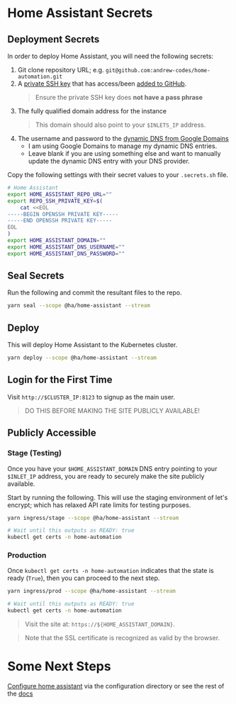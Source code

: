 # Home Assistant Secrets

## Deployment Secrets

In order to deploy Home Assistant, you will need the following secrets:

1. Git clone repository URL; e.g. `git@github.com:andrew-codes/home-automation.git`
1. A [private SSH key](https://docs.github.com/en/free-pro-team@latest/github/authenticating-to-github/generating-a-new-ssh-key-and-adding-it-to-the-ssh-agent#generating-a-new-ssh-key) that has access/been [added to GitHub](https://docs.github.com/en/free-pro-team@latest/github/authenticating-to-github/adding-a-new-ssh-key-to-your-github-account).
   > Ensure the private SSH key does **not have a pass phrase**
1. The fully qualified domain address for the instance
   > This domain should also point to your `$INLETS_IP` address.
1. The username and password to the [dynamic DNS from Google Domains](https://support.google.com/domains/answer/6147083?hl=en)
   - I am using Google Domains to manage my dynamic DNS entries.
   - Leave blank if you are using something else and want to manually update the dynamic DNS entry with your DNS provider.

Copy the following settings with their secret values to your `.secrets.sh` file.

```bash
# Home Assistant
export HOME_ASSISTANT_REPO_URL=""
export REPO_SSH_PRIVATE_KEY=$(
    cat <<EOL
-----BEGIN OPENSSH PRIVATE KEY-----
-----END OPENSSH PRIVATE KEY-----
EOL
)
export HOME_ASSISTANT_DOMAIN=""
export HOME_ASSISTANT_DNS_USERNAME=""
export HOME_ASSISTANT_DNS_PASSWORD=""
```

## Seal Secrets

Run the following and commit the resultant files to the repo.

```bash
yarn seal --scope @ha/home-assistant --stream
```

## Deploy

This will deploy Home Assistant to the Kubernetes cluster.

```bash
yarn deploy --scope @ha/home-assistant --stream
```

## Login for the First Time

Visit `http://$CLUSTER_IP:8123` to signup as the main user.

> DO THIS BEFORE MAKING THE SITE PUBLICLY AVAILABLE!

## Publicly Accessible

### Stage (Testing)

Once you have your `$HOME_ASSISTANT_DOMAIN` DNS entry pointing to your `$INLET_IP` address, you are ready to securely make the site publicly available.

Start by running the following. This will use the staging environment of let's encrypt; which has relaxed API rate limits for testing purposes.

```bash
yarn ingress/stage --scope @ha/home-assistant --stream

# Wait until this outputs as READY: true
kubectl get certs -n home-automation
```

### Production

Once `kubectl get certs -n home-automation` indicates that the state is ready (`True`), then you can proceed to the next step.

```bash
yarn ingress/prod --scope @ha/home-assistant --stream

# Wait until this outputs as READY: true
kubectl get certs -n home-automation
```

> Visit the site at: `https://${HOME_ASSISTANT_DOMAIN}`.

> Note that the SSL certificate is recognized as valid by the browser.

# Some Next Steps

[Configure home assistant](./configuration.md) via the configuration directory or see the rest of the [docs](./../README.md)
